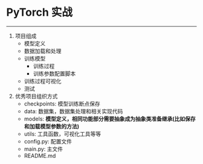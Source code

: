 # PyTorch 实战

---

1. 项目组成
   * 模型定义
   * 数据加载和处理
   * 训练模型
     * 训练过程
     * 训练参数配置脚本
   * 训练过程可视化
   * 测试
2. 优秀项目组织方式
   * checkpoints: 模型训练断点保存
   * data: 数据集，数据集处理和相关实现代码
   * models: **模型定义，相同功能部分需要抽象成为抽象类准备继承(比如保存和加载模型参数的方法)**
   * utils: 工具函数，可视化工具等等
   * config.py: 配置文件
   * main.py: 主文件
   * README.md